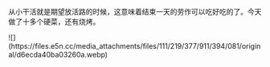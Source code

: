 <p>从小干活就是期望放活路的时候，这意味着结束一天的劳作可以吃好吃的了。今天做了十多个硬菜，还有烧烤。</p>
![](https://files.e5n.cc/media_attachments/files/111/219/377/911/394/081/original/d6ecda40ba03260a.webp)